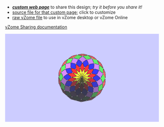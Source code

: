 
 - [***custom web page***][post] to share this design; *try it before you share it!*
 - [source file for that custom page][source]; click to customize
 - [raw vZome file][raw] to use in vZome desktop or vZome Online

[vZome Sharing documentation](https://vzome.github.io/vzome/sharing.html#how-it-works)

![Image](<14-gon-Rosette-JK-3D-JH.png>)


[post]: <https://ThynStyx.github.io/vzome-sharing/2022/01/12/14-gon-Rosette-JK-3D-JH-15-02-07.html>
[source]: <https://github.com/ThynStyx/vzome-sharing/edit/main/_posts/2022-01-12-14-gon-Rosette-JK-3D-JH-15-02-07.md>
[raw]: <https://raw.githubusercontent.com/ThynStyx/vzome-sharing/main/2022/01/12/15-02-07-14-gon-Rosette-JK-3D-JH/14-gon-Rosette-JK-3D-JH.vZome>